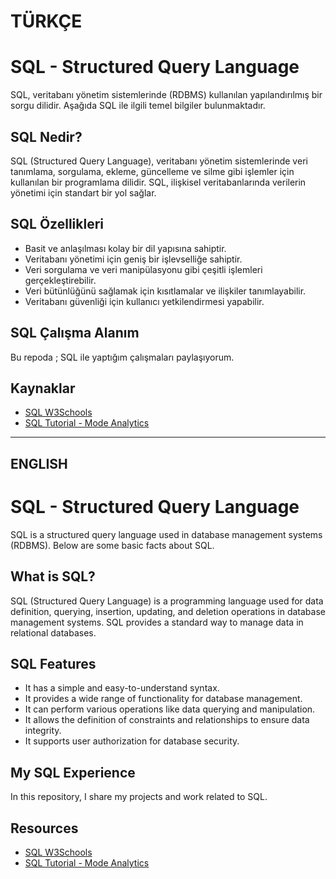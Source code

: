 # TÜRKÇE
# SQL - Structured Query Language

SQL, veritabanı yönetim sistemlerinde (RDBMS) kullanılan yapılandırılmış bir sorgu dilidir. Aşağıda SQL ile ilgili temel bilgiler bulunmaktadır.

## SQL Nedir?

SQL (Structured Query Language), veritabanı yönetim sistemlerinde veri tanımlama, sorgulama, ekleme, güncelleme ve silme gibi işlemler için kullanılan bir programlama dilidir. SQL, ilişkisel veritabanlarında verilerin yönetimi için standart bir yol sağlar.

## SQL Özellikleri

- Basit ve anlaşılması kolay bir dil yapısına sahiptir.
- Veritabanı yönetimi için geniş bir işlevselliğe sahiptir.
- Veri sorgulama ve veri manipülasyonu gibi çeşitli işlemleri gerçekleştirebilir.
- Veri bütünlüğünü sağlamak için kısıtlamalar ve ilişkiler tanımlayabilir.
- Veritabanı güvenliği için kullanıcı yetkilendirmesi yapabilir.

## SQL Çalışma Alanım
Bu repoda ; SQL ile yaptığım çalışmaları paylaşıyorum.

## Kaynaklar

- [SQL W3Schools](https://www.w3schools.com/sql/)
- [SQL Tutorial - Mode Analytics](https://mode.com/sql-tutorial/)

-----------------------------------------------------------------------------------------------------------------------------------

## ENGLISH

# SQL - Structured Query Language

SQL is a structured query language used in database management systems (RDBMS). Below are some basic facts about SQL.

## What is SQL?

SQL (Structured Query Language) is a programming language used for data definition, querying, insertion, updating, and deletion operations in database management systems. SQL provides a standard way to manage data in relational databases.

## SQL Features

- It has a simple and easy-to-understand syntax.
- It provides a wide range of functionality for database management.
- It can perform various operations like data querying and manipulation.
- It allows the definition of constraints and relationships to ensure data integrity.
- It supports user authorization for database security.

## My SQL Experience
In this repository, I share my projects and work related to SQL.

## Resources

- [SQL W3Schools](https://www.w3schools.com/sql/)
- [SQL Tutorial - Mode Analytics](https://mode.com/sql-tutorial/)

